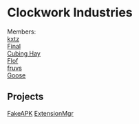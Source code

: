 # Clockwork Industries

Members: <br>
[kxtz](https://github.com/kxtzownsu)<br>
[Final](https://github.com/FinalOfNoobs)<br>
[Cubing Hay](https://github.com/BlueHatCrew)<br>
[Flof](https://github.com/floofloof)<br>
[fruvs](https://github.com/fruvs)<br>
[Goose](https://github.com/G721-35675)<br>

<!-- [membername](https://github.com/MemberName)<br> -->

## Projects
[FakeAPK](https://github.com/ClockworkIndustries/FakeAPK)
[ExtensionMgr](https://github.com/ClockworkIndusries/ExtensionMgr)
